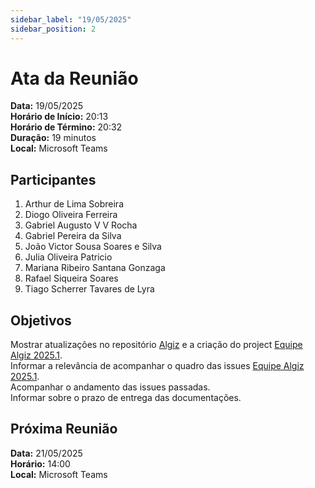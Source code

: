 ```yaml
---
sidebar_label: "19/05/2025"
sidebar_position: 2
---
```


# Ata da Reunião

**Data:** 19/05/2025  
**Horário de Início:** 20:13  
**Horário de Término:** 20:32  
**Duração:** 19 minutos  
**Local:** Microsoft Teams

## Participantes

1. Arthur de Lima Sobreira
2. Diogo Oliveira Ferreira
3. Gabriel Augusto V V Rocha
4. Gabriel Pereira da Silva
5. João Victor Sousa Soares e Silva
6. Julia Oliveira Patricio
7. Mariana Ribeiro Santana Gonzaga
8. Rafael Siqueira Soares
9. Tiago Scherrer Tavares de Lyra

## Objetivos

Mostrar atualizações no repositório [Algiz](https://github.com/FGA0138-MDS-Ajax/2025.1-Algiz) e a criação do project [Equipe Algiz 2025.1](https://github.com/orgs/FGA0138-MDS-Ajax/projects/11).  
Informar a relevância de acompanhar o quadro das issues [Equipe Algiz 2025.1](https://github.com/orgs/FGA0138-MDS-Ajax/projects/11).  
Acompanhar o andamento das issues passadas.  
Informar sobre o prazo de entrega das documentações.

## Próxima Reunião
**Data:** 21/05/2025  
**Horário:** 14:00  
**Local:** Microsoft Teams
